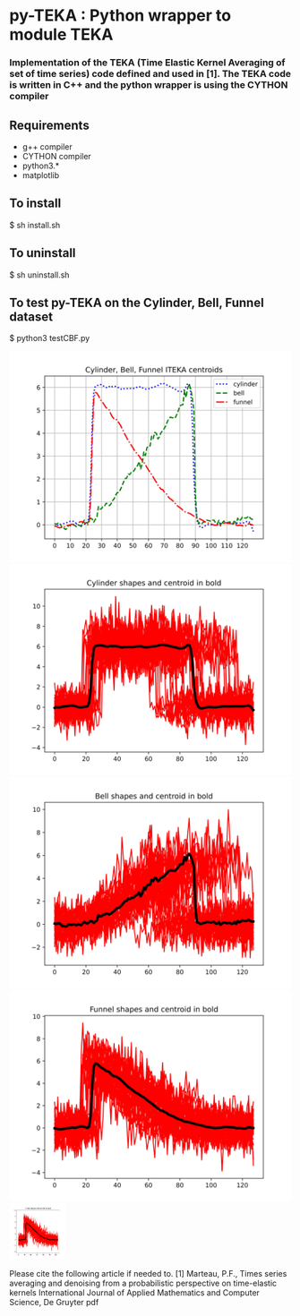 # py-TEKA : Python wrapper to module TEKA 
### Implementation of the TEKA (Time Elastic Kernel Averaging of set of time series) code defined and used in [1]. The TEKA code is written in C++ and the python wrapper is using the CYTHON compiler

## Requirements
- g++ compiler
- CYTHON compiler
- python3.*
- matplotlib

## To install
$ sh install.sh

## To uninstall 
$ sh uninstall.sh

## To test py-TEKA on the Cylinder, Bell, Funnel dataset
$ python3 testCBF.py

![Cylender,Bell,Funnel centroids](CBF_ITEKA_Centroids.jpg?raw=true)
![Cylender,Bell,Funnel centroids](CBF_ITEKA_15_c.jpg?raw=true)
![Cylender,Bell,Funnel centroids](CBF_ITEKA_15_b.jpg?raw=true)
![Cylender,Bell,Funnel centroids](CBF_ITEKA_15_f.jpg?raw=true)
<img src="CBF_ITEKA_15_f.jpg" width="100" height="100">



Please cite the following article if needed to.
[1] Marteau, P.F., Times series averaging and denoising from a probabilistic perspective on time-elastic kernels International Journal of Applied Mathematics and Computer Science, De Gruyter pdf
